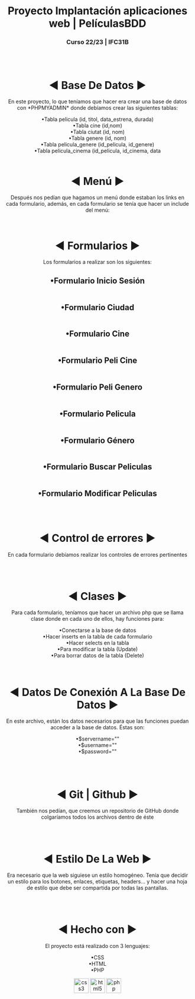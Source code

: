 <h1 align="center">Proyecto Implantación aplicaciones web | PelículasBDD</h1>
<h3 align="center">Curso 22/23 | IFC31B</h3>
<br>
<br>
<h1 align="center">◄ Base De Datos ►</h1>
<p align="center">En este proyecto, lo que teníamos que hacer era crear una base de datos con *PHPMYADMIN* donde debíamos crear las siguientes tablas:</p>
<div align="center">•Tabla pelicula (id, titol, data_estrena, durada)</div>
<div align="center">•Tabla cine (id,nom)</div>
<div align="center">•Tabla ciutat (id, nom)</div>
<div align="center">•Tabla genere (id, nom)</div>
<div align="center">•Tabla pelicula_genere (id_pelicula, id_genere)</div>
<div align="center">•Tabla pelicula_cinema (id_pelicula, id_cinema, data</div>
<img src="https://github.com/JoanRamirezFuster/Proyecto-Peliculas-BDD/blob/master/img_bdd.jpg" alt="">
<br>
<br>
<h1 align="center">◄ Menú ►</h1>
<p align="center">Después nos pedían que hagamos un menú donde estaban los links en cada formulario, además, en cada formulario se tenía que hacer un include del menú:</p>
<img src="https://github.com/JoanRamirezFuster/Proyecto-Peliculas-BDD/blob/master/img_menu.jpg" alt="">
<br>
<br>
<h1 align="center">◄ Formularios ►</h1>
<p align="center">Los formularios a realizar son los siguientes:</p>
<div align="center"><h2>•Formulario Inicio Sesión</h2></div>
<img src="https://github.com/JoanRamirezFuster/Proyecto-Peliculas-BDD/blob/master/img_formulari_login.png" alt="">
<br>
<div align="center"><h2>•Formulario Ciudad</h2></div>
<img src="https://github.com/JoanRamirezFuster/Proyecto-Peliculas-BDD/blob/master/img_formulari_ciutat.jpg" alt="">
<br>
<div align="center"><h2>•Formulario Cine</h2></div>
<img src="https://github.com/JoanRamirezFuster/Proyecto-Peliculas-BDD/blob/master/img_formulari_cine.jpg" alt="">
<br>
<div align="center"><h2>•Formulario Peli Cine</h2></div>
<img src="https://github.com/JoanRamirezFuster/Proyecto-Peliculas-BDD/blob/master/img_formulari_peli_cine.jpg" alt="">
<br>
<div align="center"><h2>•Formulario Peli Genero</h2></div>
<img src="https://github.com/JoanRamirezFuster/Proyecto-Peliculas-BDD/blob/master/img_formulari_peli_genere.jpg" alt="">
<br>
<div align="center"><h2>•Formulario Pelicula</h2></div>
<img src="https://github.com/JoanRamirezFuster/Proyecto-Peliculas-BDD/blob/master/img_formulari_peli.jpg" alt="">
<br>
<div align="center"><h2>•Formulario Género</h2></div>
<img src="https://github.com/JoanRamirezFuster/Proyecto-Peliculas-BDD/blob/master/img_formulari_genere.jpg" alt="">
<br>
<div align="center"><h2>•Formulario Buscar Peliculas</h2></div>
<img src="https://github.com/JoanRamirezFuster/Proyecto-Peliculas-BDD/blob/master/img_formulari_cerca.jpg" alt="">
<br>
<div align="center"><h2>•Formulario Modificar Peliculas</h2></div>
<img src="https://github.com/JoanRamirezFuster/Proyecto-Peliculas-BDD/blob/master/img_formulari_modificar.png" alt="">
<br>
<br>
<br>
<h1 align="center">◄ Control de errores ►</h1>
<p align="center">En cada formulario debíamos realizar los controles de errores pertinentes</p>
<br>
<br>
<h1 align="center">◄ Clases ►</h1>
<p align="center">Para cada formulario, teníamos que hacer un archivo php que se llama clase donde en cada uno de ellos, hay funciones para:</p>
<div align="center">•Conectarse a la base de datos</div>
<div align="center">•Hacer inserts en la tabla de cada formulario</div>
<div align="center">•Hacer selects en la tabla</div>
<div align="center">•Para modificar la tabla (Update)</div>
<div align="center">•Para borrar datos de la tabla (Delete)</div>
<br>
<br>
<h1 align="center">◄ Datos De Conexión A La Base De Datos ►</h1>
<p align="center">En este archivo, están los datos necesarios para que las funciones puedan acceder a la base de datos. Éstas son:</p>
<div align="center">•$servername=""</div>
<div align="center">•$username=""</div>
<div align="center">•$password=""</div>
<br>
<br>
<br>
<h1 align="center">◄ Git | Github ►</h1>
<p align="center">También nos pedían, que creemos un repositorio de GitHub donde colgaríamos todos los archivos dentro de éste</p>
<br>
<br>
<h1 align="center">◄ Estilo De La Web ►</h1>
<p align="center">Era necesario que la web siguiese un estilo homogéneo. Tenía que decidir un estilo para los botones, enlaces, etiquetas, headers… y hacer una hoja de estilo que debe ser compartida por todas las pantallas.</p>
<br>
<br>
<h1 align="center">◄ Hecho con ►</h1>
<p align="center">El proyecto está realizado con 3 lenguajes:</p>
<div align="center">•CSS</div>
<div align="center">•HTML</div>
<div align="center">•PHP</div>
<p align="center"><img src="https://raw.githubusercontent.com/devicons/devicon/master/icons/css3/css3-original-wordmark.svg" alt="css3" width="40" height="40"/> </a>
<img src="https://raw.githubusercontent.com/devicons/devicon/master/icons/html5/html5-original-wordmark.svg" alt="html5" width="40" height="40"/> </a>
<img src="https://raw.githubusercontent.com/devicons/devicon/master/icons/php/php-original.svg" alt="php" width="40" height="40"/> </a> 
